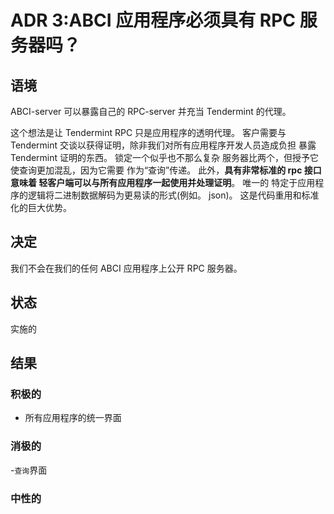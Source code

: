 # ADR 3:ABCI 应用程序必须具有 RPC 服务器吗？

## 语境

ABCI-server 可以暴露自己的 RPC-server 并充当 Tendermint 的代理。

这个想法是让 Tendermint RPC 只是应用程序的透明代理。
客户需要与 Tendermint 交谈以获得证明，除非我们对所有应用程序开发人员造成负担
暴露 Tendermint 证明的东西。 锁定一个似乎也不那么复杂
服务器比两个，但授予它使查询更加混乱，因为它需要
作为“查询”传递。 此外，**具有非常标准的 rpc 接口意味着
轻客户端可以与所有应用程序一起使用并处理证明**。 唯一的
特定于应用程序的逻辑将二进制数据解码为更易读的形式(例如。
json)。 这是代码重用和标准化的巨大优势。

## 决定

我们不会在我们的任何 ABCI 应用程序上公开 RPC 服务器。

## 状态

实施的

## 结果

### 积极的

- 所有应用程序的统一界面

### 消极的

-`查询`界面

### 中性的
